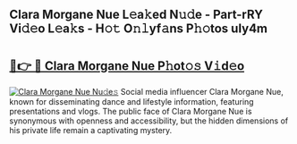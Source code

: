 ## Clara Morgane Nue L𝚎a𝚔ed N𝚞𝚍e - Part-rRY Vi𝚍𝚎o L𝚎a𝚔s - H𝚘𝚝 O𝚗𝚕yf𝚊ns P𝚑𝚘tos uIy4m

# <h2><a href="http://kfahbc.oniu.top/?m=Clara+Morgane+Nue">🔗👉 🔴 Clara Morgane Nue P𝚑ot𝚘𝚜 V𝚒d𝚎o</a></h2>

[![Clara Morgane Nue Nu𝚍e𝚜](https://i.imgur.com/0qMVB7G.gif)](http://kfahbc.oniu.top/?m=Clara+Morgane+Nue)
Social media influencer Clara Morgane Nue, known for disseminating dance and lifestyle information, featuring presentations and vlogs. The public face of Clara Morgane Nue is synonymous with openness and accessibility, but the hidden dimensions of his private life remain a captivating mystery.  
